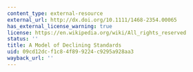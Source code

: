 ```yaml
---
content_type: external-resource
external_url: http://dx.doi.org/10.1111/1468-2354.00065
has_external_license_warning: true
license: https://en.wikipedia.org/wiki/All_rights_reserved
status: ''
title: A Model of Declining Standards
uid: 09cd12dc-f1c8-4f89-9224-c9295a928aa3
wayback_url: ''
---
```

